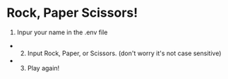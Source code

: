 # Rock, Paper Scissors! 

1. Inpur your name in the .env file
* 2. Input Rock, Paper, or Scissors. (don't worry it's not case sensitive)
* 3. Play again!
